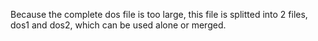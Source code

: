 Because the complete dos file is too large, this file is splitted into 2 files, dos1 and dos2, which can be used alone or merged. 
